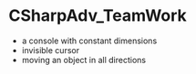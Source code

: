 # CSharpAdv_TeamWork
- a console with constant dimensions
- invisible cursor
- moving an object in all directions
